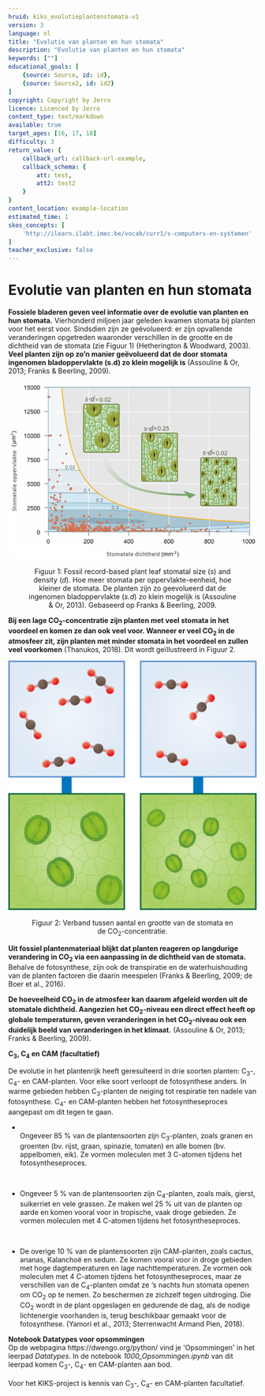 ```yaml
---
hruid: kiks_evolutieplantenstomata-v1
version: 3
language: nl
title: "Evolutie van planten en hun stomata"
description: "Evolutie van planten en hun stomata"
keywords: [""]
educational_goals: [
    {source: Source, id: id}, 
    {source: Source2, id: id2}
]
copyright: Copyright by Jerro
licence: Licenced by Jerro
content_type: text/markdown
available: true
target_ages: [16, 17, 18]
difficulty: 3
return_value: {
    callback_url: callback-url-example,
    callback_schema: {
        att: test,
        att2: test2
    }
}
content_location: example-location
estimated_time: 1
skos_concepts: [
    'http://ilearn.ilabt.imec.be/vocab/curr1/s-computers-en-systemen'
]
teacher_exclusive: false
---
```


# Evolutie van planten en hun stomata 
**Fossiele bladeren geven veel informatie over de evolutie van planten en hun stomata.** Vierhonderd miljoen jaar geleden kwamen stomata bij planten voor het eerst voor. Sindsdien zijn ze geëvolueerd: er zijn opvallende veranderingen opgetreden waaronder verschillen in de grootte en de dichtheid van de stomata (zie Figuur 1) (Hetherington & Woodward, 2003). **Veel planten zijn op zo’n manier geëvolueerd dat de door stomata ingenomen bladoppervlakte (s.d) zo klein mogelijk is** (Assouline & Or, 2013; Franks & Beerling, 2009). 

![](embed/stomatal-size-and-density.png "stomatale dichtheid") 
<figure>
    <figcaption align = "center">Figuur 1: Fossil record-based plant leaf stomatal size (<em>s</em>) and density (<em>d</em>). Hoe meer stomata per oppervlakte-eenheid, hoe kleiner de stomata. De planten zijn zo geevolueerd dat de ingenomen bladoppervlakte (<em>s.d</em>) zo klein mogelijk is (Assouline & Or, 2013). Gebaseerd op Franks & Beerling, 2009.</figcaption>
</figure> 

**Bij een lage CO<sub>2</sub>-concentratie zijn planten met veel stomata in het voordeel en komen ze dan ook veel voor. Wanneer er veel CO<sub>2</sub> in de atmosfeer zit, zijn planten met minder stomata in het voordeel en zullen veel voorkomen** (Thanukos, 2018). Dit wordt geïllustreerd in Figuur 2. 

![](embed/aantalStomataCO2.png "Verband stomata en koolstofdioxide") 
<figure>
    <figcaption align = "center">Figuur 2: Verband tussen aantal en grootte van de stomata en de CO<sub>2</sub>-concentratie.</figcaption>
</figure> 

**Uit fossiel plantenmateriaal blijkt dat planten reageren op langdurige verandering in CO<sub>2</sub> via een aanpassing in de dichtheid van de stomata.** Behalve de fotosynthese, zijn ook de transpiratie en de waterhuishouding van de planten factoren die daarin meespelen (Franks & Beerling, 2009; de Boer et al., 2016). 

**De hoeveelheid CO<sub>2</sub> in de atmosfeer kan daarom afgeleid worden uit de stomatale dichtheid. Aangezien het CO<sub>2</sub>-niveau een direct effect heeft op globale temperaturen, geven veranderingen in het CO<sub>2</sub>-niveau ook een duidelijk beeld van veranderingen in het klimaat.** (Assouline & Or, 2013; Franks & Beerling, 2009). 

<div class="alert alert-box alert-secondary">
<strong>C<sub>3</sub>, C<sub>4</sub> en CAM (facultatief)</strong><br>

De evolutie in het plantenrijk heeft geresulteerd in drie soorten planten: C<sub>3</sub>-, C<sub>4</sub>- en CAM-planten. Voor elke soort verloopt de fotosynthese anders. In warme gebieden hebben C<sub>3</sub>-planten de neiging tot respiratie ten nadele van fotosynthese. C<sub>4</sub>- en CAM-planten hebben het fotosyntheseproces aangepast om dit tegen te gaan. 
<ul><li><br>Ongeveer 85 % van de plantensoorten zijn C<sub>3</sub>-planten, zoals granen en groenten (bv. rijst, graan, spinazie, tomaten) en alle bomen (bv. appelbomen, eik). Ze vormen moleculen met 3 C-atomen tijdens het fotosyntheseproces.</li></ul><br> 
<ul><li>Ongeveer 5 % van de plantensoorten zijn C<sub>4</sub>-planten, zoals maïs, gierst, suikerriet en vele grassen. Ze maken wel 25 % uit van de planten op aarde en komen vooral voor in tropische, vaak droge gebieden. Ze vormen moleculen met 4 C-atomen tijdens het fotosyntheseproces.</li></ul><br> 
<ul><li>De overige 10 % van de plantensoorten zijn CAM-planten, zoals cactus, ananas, Kalanchoë en sedum. Ze komen vooral voor in droge gebieden met hoge dagtemperaturen en lage nachttemperaturen. Ze vormen ook moleculen met 4 C-atomen tijdens het fotosyntheseproces, maar ze verschillen van de C<sub>4</sub>-planten omdat ze ‘s nachts hun stomata openen om CO<sub>2</sub> op te nemen. Zo beschermen ze zichzelf tegen uitdroging. Die CO<sub>2</sub> wordt in de plant opgeslagen en gedurende de dag, als de nodige lichtenergie voorhanden is, terug beschikbaar gemaakt voor de fotosynthese. (Yamori et al., 2013; Sterrenwacht Armand Pien, 2018).</li></ul>
</div> 

<div class="alert alert-box alert-success">
    <strong>Notebook Datatypes voor opsommingen</strong><br>
    Op de webpagina https://dwengo.org/python/ vind je 'Opsommingen' in het leerpad <em>Datatypes</em>. In de notebook <em>1000_Opsommingen.ipynb</em> van dit leerpad komen C<sub>3</sub>-, C<sub>4</sub>- en CAM-planten aan bod.<br><br>
    Voor het KIKS-project is kennis van C<sub>3</sub>-, C<sub>4</sub>- en CAM-planten facultatief.
</div> 
